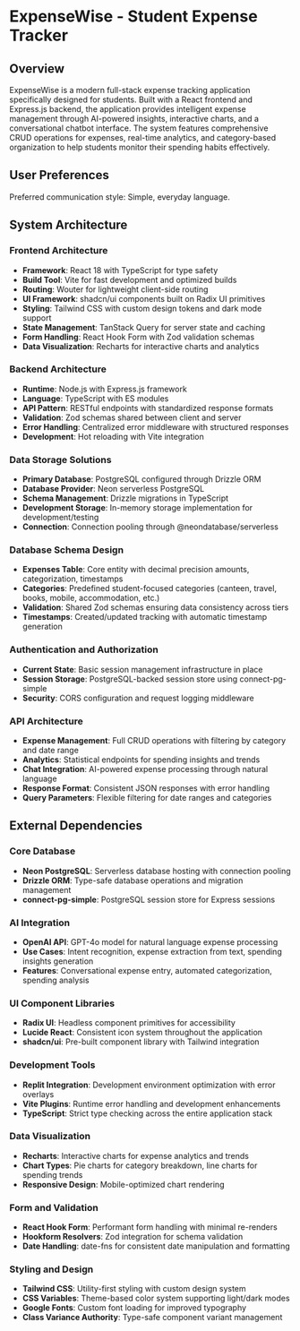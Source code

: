 # ExpenseWise - Student Expense Tracker

## Overview

ExpenseWise is a modern full-stack expense tracking application specifically designed for students. Built with a React frontend and Express.js backend, the application provides intelligent expense management through AI-powered insights, interactive charts, and a conversational chatbot interface. The system features comprehensive CRUD operations for expenses, real-time analytics, and category-based organization to help students monitor their spending habits effectively.

## User Preferences

Preferred communication style: Simple, everyday language.

## System Architecture

### Frontend Architecture
- **Framework**: React 18 with TypeScript for type safety
- **Build Tool**: Vite for fast development and optimized builds
- **Routing**: Wouter for lightweight client-side routing
- **UI Framework**: shadcn/ui components built on Radix UI primitives
- **Styling**: Tailwind CSS with custom design tokens and dark mode support
- **State Management**: TanStack Query for server state and caching
- **Form Handling**: React Hook Form with Zod validation schemas
- **Data Visualization**: Recharts for interactive charts and analytics

### Backend Architecture
- **Runtime**: Node.js with Express.js framework
- **Language**: TypeScript with ES modules
- **API Pattern**: RESTful endpoints with standardized response formats
- **Validation**: Zod schemas shared between client and server
- **Error Handling**: Centralized error middleware with structured responses
- **Development**: Hot reloading with Vite integration

### Data Storage Solutions
- **Primary Database**: PostgreSQL configured through Drizzle ORM
- **Database Provider**: Neon serverless PostgreSQL
- **Schema Management**: Drizzle migrations in TypeScript
- **Development Storage**: In-memory storage implementation for development/testing
- **Connection**: Connection pooling through @neondatabase/serverless

### Database Schema Design
- **Expenses Table**: Core entity with decimal precision amounts, categorization, timestamps
- **Categories**: Predefined student-focused categories (canteen, travel, books, mobile, accommodation, etc.)
- **Validation**: Shared Zod schemas ensuring data consistency across tiers
- **Timestamps**: Created/updated tracking with automatic timestamp generation

### Authentication and Authorization
- **Current State**: Basic session management infrastructure in place
- **Session Storage**: PostgreSQL-backed session store using connect-pg-simple
- **Security**: CORS configuration and request logging middleware

### API Architecture
- **Expense Management**: Full CRUD operations with filtering by category and date range
- **Analytics**: Statistical endpoints for spending insights and trends
- **Chat Integration**: AI-powered expense processing through natural language
- **Response Format**: Consistent JSON responses with error handling
- **Query Parameters**: Flexible filtering for date ranges and categories

## External Dependencies

### Core Database
- **Neon PostgreSQL**: Serverless database hosting with connection pooling
- **Drizzle ORM**: Type-safe database operations and migration management
- **connect-pg-simple**: PostgreSQL session store for Express sessions

### AI Integration
- **OpenAI API**: GPT-4o model for natural language expense processing
- **Use Cases**: Intent recognition, expense extraction from text, spending insights generation
- **Features**: Conversational expense entry, automated categorization, spending analysis

### UI Component Libraries
- **Radix UI**: Headless component primitives for accessibility
- **Lucide React**: Consistent icon system throughout the application
- **shadcn/ui**: Pre-built component library with Tailwind integration

### Development Tools
- **Replit Integration**: Development environment optimization with error overlays
- **Vite Plugins**: Runtime error handling and development enhancements
- **TypeScript**: Strict type checking across the entire application stack

### Data Visualization
- **Recharts**: Interactive charts for expense analytics and trends
- **Chart Types**: Pie charts for category breakdown, line charts for spending trends
- **Responsive Design**: Mobile-optimized chart rendering

### Form and Validation
- **React Hook Form**: Performant form handling with minimal re-renders
- **Hookform Resolvers**: Zod integration for schema validation
- **Date Handling**: date-fns for consistent date manipulation and formatting

### Styling and Design
- **Tailwind CSS**: Utility-first styling with custom design system
- **CSS Variables**: Theme-based color system supporting light/dark modes
- **Google Fonts**: Custom font loading for improved typography
- **Class Variance Authority**: Type-safe component variant management